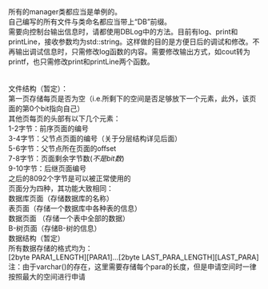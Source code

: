 所有的manager类都应当是单例的。<br>
自己编写的所有文件与类命名都应当带上“DB”前缀。<br>
需要向控制台输出信息时，请都使用DBLog中的方法。目前有log、print和printLine，接收参数均为std::string。这样做的目的是方便日后的调试和修改。不再输出调试信息时，只需修改log函数的内容。需要修改输出方式，如cout转为printf，也只需修改print和printLine两个函数。<br>
<br>
<br>
文件结构（暂定）： <br>
第一页存储每页是否为空（i.e.所剩下的空间是否足够放下一个元素，此外，该页面的第0个bit指向自己） <br>
其他页每页的头部有以下几个元素： <br>
1-2字节：前序页面的编号 <br>
3-4字节：父节点页面的编号（关于分层结构详见后面） <br>
5-6字节：父节点所在页面的offset <br>
7-8字节：页面剩余字节数(*不是bit数*) <br>
9-10字节：后继页面编号 <br>
之后的8092个字节是可以被正常使用的 <br>
页面分为四种，其功能大致相同：<br>
数据库页面（存储数据库的名称）<br>
表页面（存储一个数据库中各种表的信息） <br>
数据页面 （存储一个表中全部的数据） <br>
B-树页面（存储B-树的信息）<br>
数据结构（暂定） <br>
所有数据存储的格式均为：<br>
[2byte PARA1_LENGTH][PARA1]...[2byte LAST_PARA_LENGTH][LAST_PARA] <br>
注：由于varchar()的存在，这里需要存储每个para的长度，但是申请空间时一律按照最大的空间进行申请
